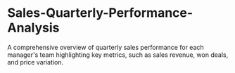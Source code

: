 # Sales-Quarterly-Performance-Analysis
A comprehensive overview of quarterly sales performance for each manager's team highlighting key metrics, such as sales revenue, won deals, and price variation.
